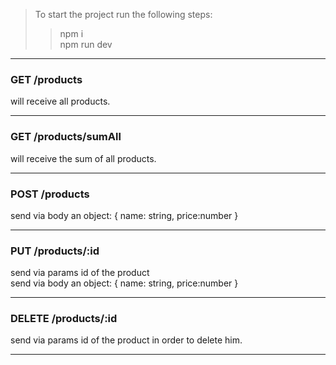 >To start the project run the following steps: <br>
>> npm i <br>
>> npm run dev <br>

---

### GET /products
will receive all products.

---

### GET /products/sumAll
will receive the sum of all products.

---

### POST /products
send via body an object:
{
    name: string, price:number
}

---

### PUT /products/:id
send via params id of the product <br>
send via body an object:
{
    name: string, price:number
}

---

### DELETE /products/:id
send via params id of the product in order to delete him.

---

